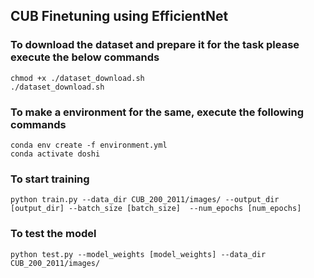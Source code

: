 ## CUB Finetuning using EfficientNet

### To download the dataset and prepare it for the task please execute the below commands
```
chmod +x ./dataset_download.sh
./dataset_download.sh
```

### To make a environment for the same, execute the following commands
```
conda env create -f environment.yml
conda activate doshi
```

### To start training
```
python train.py --data_dir CUB_200_2011/images/ --output_dir [output_dir] --batch_size [batch_size]  --num_epochs [num_epochs]
```

### To test the model
```
python test.py --model_weights [model_weights] --data_dir CUB_200_2011/images/
```
